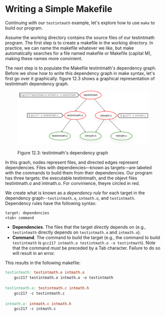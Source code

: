 # Writing a Simple Makefile

Continuing with our `testintmath` example, let's explore how to use `make` to build our program.

Assume the working directory contains the source files of our testintmath program. The first step is to create a makefile in the working directory. In practice, we can name the makefile whatever we like, but make automatically searches for a file named makefile or Makefile (capital M), making these names more convinient. 

The next step is to populate the Makefile testintmath's dependency graph. Before we show how to write this dependency graph in make syntax, let's first go over it graphically. figure 12.3 shows a graphical representation of testintmath dependency graph. 

<figure><img src="../.gitbook/assets/Group 125 (1).png" alt="" width="563"><figcaption><p>Figure 12.3: testintmath's dependency graph</p></figcaption></figure>


In this graoh, nodes represent files, and directed edges represent dependencies. Files with dependencies—known as targets—are labeled with the commands to build them from their dependencies. Our program has three targets: the executable testintmath, and the objevt files testintmath.o and intmath.o. For convinience, theyre  circled in red. 

 We create what is known as a _dependency rule_ for each target in the dependency graph--`testintmath.o`, `intmath.o`, and `testintmath`. Dependency rules have the following syntax:

```
target: dependencies
<tab> command
```

* **Dependencies**. The files that the target _directly_ depends on (e.g., `testintmath` directly depends on `testintmath.o` and `intmath.o`).
* **Command**. The command to build the target (e.g., the command to build `testintmath` is `gcc217 intmath.o testintmath.o -o testintmath`). Note that the command _must_ be preceded by a Tab character. Failure to do so will result in an error.

This results in the following makefile:

```makefile
testintmath: testintmath.o intmath.o
    gcc217 testintmath.o intmath.o -o testintmath

testintmath.o: testintmath.c intmath.h
    gcc217 -c testintmath.c

intmath.o: intmath.c intmath.h
    gcc217 -c intmath.c
```
